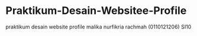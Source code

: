 # Praktikum-Desain-Websitee-Profile
praktikum desain website profile malika nurfikria rachmah (0110121206) SI10
